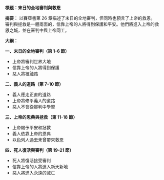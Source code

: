 **標題：末日的全地審判與救恩**

**摘要：**
以賽亞書第 26 章描述了末日的全地審判，但同時也預言了上帝的救恩。審判與拯救是一體兩面的，信靠上帝的人將得到保護和平安。他們將進入上帝的救恩之城，並在審判中與上帝同工。

**大綱：**

**一、末日的全地審判（第 1-6 節）**
* 上帝將審判世界大地
* 信靠上帝的人將得到保護
* 惡人將被踐踏

**二、義人的道路（第 7-10 節）**
* 義人應走正直的道路
* 上帝將修平義人的道路
* 惡人不會從審判中學習

**三、上帝的恩典與拯救（第 11-18 節）**
* 上帝賜予平安和拯救
* 義人依靠上帝的恩典
* 以色列人過去未曾帶來救恩

**四、死人復活與審判（第 19-21 節）**
* 死人將復活接受審判
* 信靠上帝的人將進入新天新地
* 惡人將進入永遠的滅亡